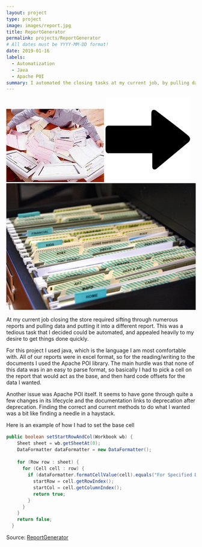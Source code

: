 ```yaml
---
layout: project
type: project
image: images/report.jpg
title: ReportGenerator
permalink: projects/ReportGenerator
# All dates must be YYYY-MM-DD format!
date: 2019-01-16
labels:
  - Automatization
  - Java
  - Apache POI
summary: I automated the closing tasks at my current job, by pulling data from multiple excel documents using Apache POI
---
```


<div class="ui small rounded images">
  <img class="ui image" src="../images/papers-everywhere.jpg">
  <img class="ui image" src="../images/right-arrow.png">
  <img class="ui image" src="../images/papers-organized.jpg">
</div>

At my current job closing the store required sifting through numerous reports and pulling data and putting it into a different report. This was a tedious task that I decided could be automated, and appealed heavily to my desire to get things done quickly.

For this project I used java, which is the language I am most comfortable with. All of our reports were in excel format, so for the reading/writing to the documents I used the Apache POI library. The main hurdle was that none of this data was in an easy to parse format, so basically I had to pick a cell on the report that would act as the base, and then hard code offsets for the data I wanted. 

Another issue was Apache POI itself. It seems to have gone through quite a few changes in its lifecycle and the documentation links to deprecation after deprecation. Finding the correct and current methods to do what I wanted was a bit like finding a needle in a haystack. 

Here is an example of how I had to set the base cell

```java
public boolean setStartRowAndCol(Workbook wb) { 
    Sheet sheet = wb.getSheetAt(0);
    DataFormatter dataFormatter = new DataFormatter();

    for (Row row : sheet) {
      for (Cell cell : row) {
        if (dataFormatter.formatCellValue(cell).equals("For Specified Date Range")) {
          startRow = cell.getRowIndex();
          startCol = cell.getColumnIndex();
          return true;
        }
      }
    }
    return false;
  }
```

Source: <a href="https://github.com/acathers/ReportGenerator"><i class="large github icon"></i>ReportGenerator</a>



